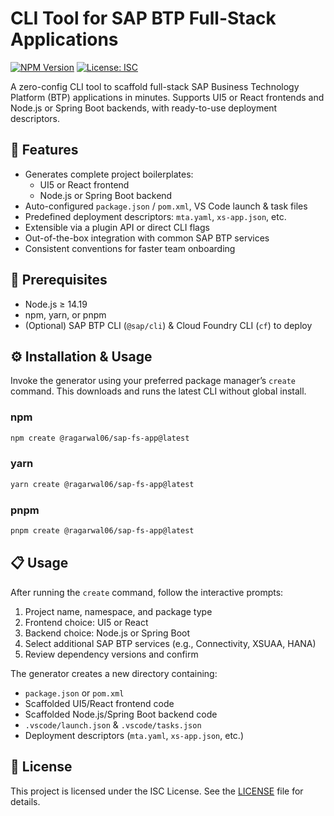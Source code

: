 # CLI Tool for SAP BTP Full-Stack Applications

[![NPM Version](https://img.shields.io/npm/v/@ragarwal06/create-sap-fs-app)](https://www.npmjs.com/package/@ragarwal06/create-sap-fs-app)  [![License: ISC](https://img.shields.io/badge/License-ISC-blue.svg)](https://opensource.org/licenses/ISC)

A zero-config CLI tool to scaffold full-stack SAP Business Technology Platform (BTP) applications in minutes. Supports UI5 or React frontends and Node.js or Spring Boot backends, with ready-to-use deployment descriptors.

## 🚀 Features

- Generates complete project boilerplates:
  - UI5 or React frontend  
  - Node.js or Spring Boot backend  
- Auto-configured `package.json` / `pom.xml`, VS Code launch & task files
- Predefined deployment descriptors: `mta.yaml`, `xs-app.json`, etc.
- Extensible via a plugin API or direct CLI flags
- Out-of-the-box integration with common SAP BTP services
- Consistent conventions for faster team onboarding

## 🎯 Prerequisites

- Node.js ≥ 14.19  
- npm, yarn, or pnpm  
- (Optional) SAP BTP CLI (`@sap/cli`) & Cloud Foundry CLI (`cf`) to deploy 

## ⚙️ Installation & Usage

Invoke the generator using your preferred package manager’s `create` command. This downloads and runs the latest CLI without global install.

### npm

```bash
npm create @ragarwal06/sap-fs-app@latest
```

### yarn

```bash
yarn create @ragarwal06/sap-fs-app@latest
```

### pnpm

```bash
pnpm create @ragarwal06/sap-fs-app@latest
```

## 📋 Usage

After running the `create` command, follow the interactive prompts:

1. Project name, namespace, and package type  
2. Frontend choice: UI5 or React  
3. Backend choice: Node.js or Spring Boot  
4. Select additional SAP BTP services (e.g., Connectivity, XSUAA, HANA)  
5. Review dependency versions and confirm  

The generator creates a new directory containing:

- `package.json` or `pom.xml`  
- Scaffolded UI5/React frontend code  
- Scaffolded Node.js/Spring Boot backend code  
- `.vscode/launch.json` & `.vscode/tasks.json`  
- Deployment descriptors (`mta.yaml`, `xs-app.json`, etc.)  


## 📄 License

This project is licensed under the ISC License. See the [LICENSE](LICENSE) file for details.
